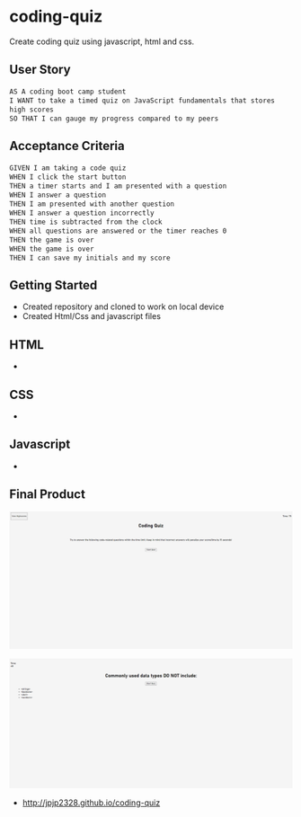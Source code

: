 # coding-quiz

Create coding quiz using javascript, html and css.

## User Story

```
AS A coding boot camp student
I WANT to take a timed quiz on JavaScript fundamentals that stores high scores
SO THAT I can gauge my progress compared to my peers
```

## Acceptance Criteria

```
GIVEN I am taking a code quiz
WHEN I click the start button
THEN a timer starts and I am presented with a question
WHEN I answer a question
THEN I am presented with another question
WHEN I answer a question incorrectly
THEN time is subtracted from the clock
WHEN all questions are answered or the timer reaches 0
THEN the game is over
WHEN the game is over
THEN I can save my initials and my score
```

## Getting Started
- Created repository and cloned to work on local device
- Created Html/Css and javascript files

## HTML
- 
## CSS
- 
## Javascript
- 
## Final Product

![](assets/images/screenshot.png)

![](assets/images/screenshot-2.png)

- http://jpjp2328.github.io/coding-quiz
